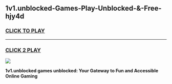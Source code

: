 
## 1v1.unblocked-Games-Play-Unblocked-&-Free-hjy4d
<h3>
<a href="https://premium76.site?title=1v1.unblocked&ref=24A">CLICK TO PLAY</a></h3>
<hr>

<h3>
<a href="https://premium76.site?title=1v1.unblocked&ref=24A">CLICK 2 PLAY</a>
  
</h3>

<a href="https://premium76.site?title=1v1.unblocked&ref=24A"><img src="https://clearcache.store/games.png"></a>


**1v1.unblocked games unblocked: Your Gateway to Fun and Accessible Online Gaming**
